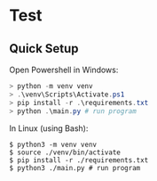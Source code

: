 # Test

## Quick Setup

Open Powershell in Windows:

```powershell
> python -m venv venv
> .\venv\Scripts\Activate.ps1
> pip install -r .\requirements.txt
> python .\main.py # run program
```

In Linux (using Bash):

```shell
$ python3 -m venv venv
$ source ./venv/bin/activate
$ pip install -r ./requirements.txt
$ python3 ./main.py # run program
```
